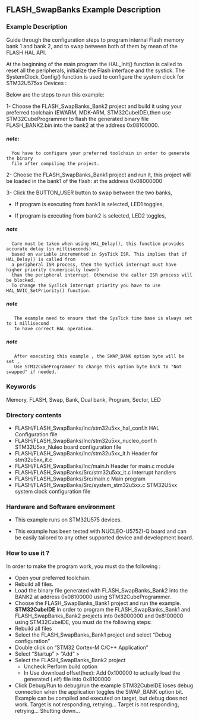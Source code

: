 ## <b>FLASH_SwapBanks Example Description</b>



### <b> Example Description </b>

Guide through the configuration steps to program internal Flash memory bank 1
and bank 2, and to swap between both of them by mean of the FLASH HAL API.

At the beginning of the main program the HAL_Init() function is called to reset
all the peripherals, initialize the Flash interface and the systick.
The SystemClock_Config() function is used to configure the system clock for STM32U575xx Devices :


Below are the steps to run this example:

1- Choose the FLASH_SwapBanks_Bank2 project and build it using your preferred toolchain (EWARM, MDK-ARM, STM32CubeIDE),then use STM32CubeProgrammer to flash the 
  generated binary file FLASH_BANK2.bin into the bank2 at the address 0x08100000.

##### <b>note:</b>
      You have to configure your preferred toolchain in order to generate the binary
      file after compiling the project.

2- Choose the FLASH_SwapBanks_Bank1 project and run it, this project will be loaded
   in the bank1 of the flash: at the address 0x08000000

3- Click the BUTTON_USER button to swap between the two banks,

- If program is executing from bank1 is selected, LED1 toggles,

- If program is executing from bank2 is selected, LED2 toggles,


##### <b>note</b>
      Care must be taken when using HAL_Delay(), this function provides accurate delay (in milliseconds)
      based on variable incremented in SysTick ISR. This implies that if HAL_Delay() is called from
      a peripheral ISR process, then the SysTick interrupt must have higher priority (numerically lower)
      than the peripheral interrupt. Otherwise the caller ISR process will be blocked.
      To change the SysTick interrupt priority you have to use HAL_NVIC_SetPriority() function.

##### <b>note </b>
       The example need to ensure that the SysTick time base is always set to 1 millisecond
       to have correct HAL operation.

##### <b>note</b>
       After executing this example , the SWAP_BANK option byte will be set ,
       Use STM32CubeProgrammer to change this option byte back to "Not swapped" if needed.


### <b> Keywords </b>

Memory, FLASH, Swap, Bank, Dual bank, Program, Sector, LED

### <b> Directory contents </b>

  - FLASH/FLASH_SwapBanks/Inc/stm32u5xx_hal_conf.h        HAL Configuration file
  - FLASH/FLASH_SwapBanks/Inc/stm32u5xx_nucleo_conf.h     STM32U5xx_Nuleo board configuration file
  - FLASH/FLASH_SwapBanks/Inc/stm32u5xx_it.h              Header for stm32u5xx_it.c
  - FLASH/FLASH_SwapBanks/Inc/main.h                      Header for main.c module
  - FLASH/FLASH_SwapBanks/Src/stm32u5xx_it.c              Interrupt handlers
  - FLASH/FLASH_SwapBanks/Src/main.c                      Main program
  - FLASH/FLASH_SwapBanks/Src/system_stm32u5xx.c          STM32U5xx system clock configuration file

### <b> Hardware and Software environment </b>

  - This example runs on STM32U575 devices.

  - This example has been tested with NUCLEO-U575ZI-Q board and can be
    easily tailored to any other supported device and development board.

### <b> How to use it ? </b>

In order to make the program work, you must do the following :

  - Open your preferred toolchain.
  - Rebuild all files.
  - Load the binary file generated with FLASH_SwapBanks_Bank2 into
    the BANK2 at address 0x08100000 using STM32CubeProgrammer.
  - Choose the FLASH_SwapBanks_Bank1 project and run the example.
<b>STM32CubeIDE</b>
In order to program the FLASH_SwapBanks_Bank1 and FLASH_SwapBanks_Bank2 projects into 0x8000000 and 0x8100000 using STM32CubeIDE, you must do the following steps:
 - Rebuild all files
 - Select the FLASH_SwapBanks_Bank1 project and select “Debug configuration”
 - Double click on “STM32 Cortex-M C/C++ Application”
 - Select  “Startup” >  “Add” >
 - Select the FLASH_SwapBanks_Bank2 project
     - Uncheck Perform build option
     - In Use download offset(hex): Add 0x100000 to actually load the generated (.elf) file into 0x8100000
 - Click Debug/Run to debug/run the example
   STM32CubeIDE loses debug connection when the application toggles the SWAP_BANK option bit. Example can be compiled and executed on target, but debug does not work.
   Target is not responding, retrying...
   Target is not responding, retrying...
   Shutting down...
   